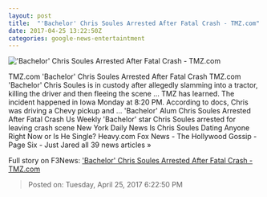 ```yaml
---
layout: post
title:  "'Bachelor' Chris Soules Arrested After Fatal Crash - TMZ.com"
date: 2017-04-25 13:22:50Z
categories: google-news-entertaintment
---
```


!['Bachelor' Chris Soules Arrested After Fatal Crash - TMZ.com](http://ll-media.tmz.com/2017/04/25/0425-chris-soules-mug-wm-01-1200x630.jpg)

TMZ.com 'Bachelor' Chris Soules Arrested After Fatal Crash TMZ.com 'Bachelor' Chris Soules is in custody after allegedly slamming into a tractor, killing the driver and then fleeing the scene ... TMZ has learned. The incident happened in Iowa Monday at 8:20 PM. According to docs, Chris was driving a Chevy pickup and ... 'Bachelor' Alum Chris Soules Arrested After Fatal Crash Us Weekly 'Bachelor' star Chris Soules arrested for leaving crash scene New York Daily News Is Chris Soules Dating Anyone Right Now or Is He Single? Heavy.com Fox News - The Hollywood Gossip - Page Six - Just Jared all 39 news articles »


Full story on F3News: ['Bachelor' Chris Soules Arrested After Fatal Crash - TMZ.com](http://www.f3nws.com/n/DUsPXE)

> Posted on: Tuesday, April 25, 2017 6:22:50 PM
